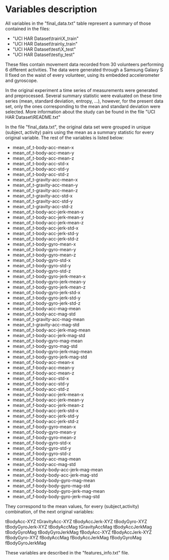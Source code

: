 Variables description
=================

All variables in the "final_data.txt" table represent a summary of those contained in the files:

* "UCI HAR Dataset\\train\\X_train"
* "UCI HAR Dataset\\train\\y_train" 
* "UCI HAR Dataset\\test\\X_test"
* "UCI HAR Dataset\\test\\y_test"

These files contain movement data recorded from 30 volunteers performing 6 different activities. The data were generated through a Samsung Galaxy S II fixed on the waist of every volunteer, using its embedded accelerometer and gyroscope. 

In the original experiment a time series of measurements were generated and preprocessed. Several summary statistic were evaluated on these time series (mean, standard deviation, entropy, ...), however, for the present data set, only the ones corresponding to the mean and standard deviation were selected. More information about the study can be found in the file "UCI HAR Dataset\\README.txt" 

In the file "final_data.txt", the original data set were grouped in unique (subject, activity) pairs using the mean as a summary statistic for every original variable. The rest of the variables is listed below:

* mean_of_t-body-acc-mean-x
* mean_of_t-body-acc-mean-y
* mean_of_t-body-acc-mean-z
* mean_of_t-body-acc-std-x
* mean_of_t-body-acc-std-y
* mean_of_t-body-acc-std-z
* mean_of_t-gravity-acc-mean-x
* mean_of_t-gravity-acc-mean-y
* mean_of_t-gravity-acc-mean-z
* mean_of_t-gravity-acc-std-x
* mean_of_t-gravity-acc-std-y
* mean_of_t-gravity-acc-std-z
* mean_of_t-body-acc-jerk-mean-x
* mean_of_t-body-acc-jerk-mean-y
* mean_of_t-body-acc-jerk-mean-z
* mean_of_t-body-acc-jerk-std-x
* mean_of_t-body-acc-jerk-std-y
* mean_of_t-body-acc-jerk-std-z
* mean_of_t-body-gyro-mean-x
* mean_of_t-body-gyro-mean-y
* mean_of_t-body-gyro-mean-z
* mean_of_t-body-gyro-std-x
* mean_of_t-body-gyro-std-y
* mean_of_t-body-gyro-std-z
* mean_of_t-body-gyro-jerk-mean-x
* mean_of_t-body-gyro-jerk-mean-y
* mean_of_t-body-gyro-jerk-mean-z
* mean_of_t-body-gyro-jerk-std-x
* mean_of_t-body-gyro-jerk-std-y
* mean_of_t-body-gyro-jerk-std-z
* mean_of_t-body-acc-mag-mean
* mean_of_t-body-acc-mag-std
* mean_of_t-gravity-acc-mag-mean
* mean_of_t-gravity-acc-mag-std
* mean_of_t-body-acc-jerk-mag-mean
* mean_of_t-body-acc-jerk-mag-std
* mean_of_t-body-gyro-mag-mean
* mean_of_t-body-gyro-mag-std
* mean_of_t-body-gyro-jerk-mag-mean
* mean_of_t-body-gyro-jerk-mag-std
* mean_of_f-body-acc-mean-x
* mean_of_f-body-acc-mean-y
* mean_of_f-body-acc-mean-z
* mean_of_f-body-acc-std-x
* mean_of_f-body-acc-std-y
* mean_of_f-body-acc-std-z
* mean_of_f-body-acc-jerk-mean-x
* mean_of_f-body-acc-jerk-mean-y
* mean_of_f-body-acc-jerk-mean-z
* mean_of_f-body-acc-jerk-std-x
* mean_of_f-body-acc-jerk-std-y
* mean_of_f-body-acc-jerk-std-z
* mean_of_f-body-gyro-mean-x
* mean_of_f-body-gyro-mean-y
* mean_of_f-body-gyro-mean-z
* mean_of_f-body-gyro-std-x
* mean_of_f-body-gyro-std-y
* mean_of_f-body-gyro-std-z
* mean_of_f-body-acc-mag-mean
* mean_of_f-body-acc-mag-std
* mean_of_f-body-body-acc-jerk-mag-mean
* mean_of_f-body-body-acc-jerk-mag-std
* mean_of_f-body-body-gyro-mag-mean
* mean_of_f-body-body-gyro-mag-std
* mean_of_f-body-body-gyro-jerk-mag-mean
* mean_of_f-body-body-gyro-jerk-mag-std

They correspond to the mean values, for every (subject,activity) combination, of the next original variables:

tBodyAcc-XYZ
tGravityAcc-XYZ
tBodyAccJerk-XYZ
tBodyGyro-XYZ
tBodyGyroJerk-XYZ
tBodyAccMag
tGravityAccMag
tBodyAccJerkMag
tBodyGyroMag
tBodyGyroJerkMag
fBodyAcc-XYZ
fBodyAccJerk-XYZ
fBodyGyro-XYZ
fBodyAccMag
fBodyAccJerkMag
fBodyGyroMag
fBodyGyroJerkMag

These variables are described in the "features_info.txt" file.




